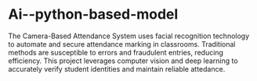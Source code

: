 # Ai--python-based-model
The Camera-Based Attendance System uses facial recognition technology to automate and secure attendance marking in classrooms. Traditional methods are susceptible to errors and fraudulent entries, reducing efficiency. This project leverages computer vision and deep learning to accurately verify student identities and maintain reliable attedance.
